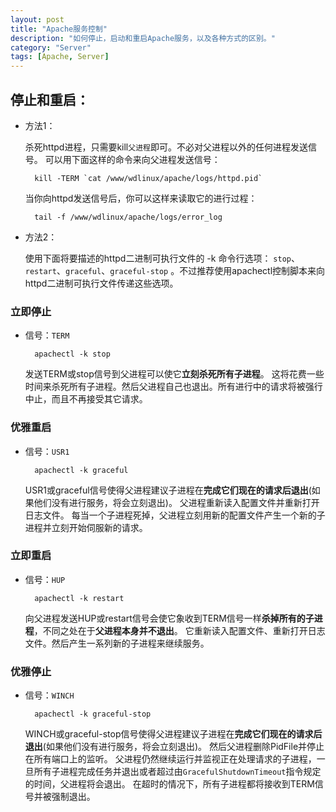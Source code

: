 ```yaml
---
layout: post
title: "Apache服务控制"
description: "如何停止，启动和重启Apache服务，以及各种方式的区别。"
category: "Server"
tags: [Apache, Server]
---
```




## 停止和重启：
* 方法1：

    杀死httpd进程，只需要kill`父进程`即可。不必对父进程以外的任何进程发送信号。
可以用下面这样的命令来向父进程发送信号：

        kill -TERM `cat /www/wdlinux/apache/logs/httpd.pid`

    当你向httpd发送信号后，你可以这样来读取它的进行过程：

        tail -f /www/wdlinux/apache/logs/error_log


* 方法2：

    使用下面将要描述的httpd二进制可执行文件的 -k 命令行选项：
`stop`、`restart`、`graceful`、`graceful-stop` 。不过推荐使用apachectl控制脚本来向httpd二进制可执行文件传递这些选项。


### 立即停止

* 信号：`TERM`

        apachectl -k stop

    发送TERM或stop信号到父进程可以使它**立刻杀死所有子进程**。
这将花费一些时间来杀死所有子进程。然后父进程自己也退出。所有进行中的请求将被强行中止，而且不再接受其它请求。

### 优雅重启
* 信号：`USR1`

        apachectl -k graceful

    USR1或graceful信号使得父进程建议子进程在**完成它们现在的请求后退出**(如果他们没有进行服务，将会立刻退出)。
父进程重新读入配置文件并重新打开日志文件。
每当一个子进程死掉，父进程立刻用新的配置文件产生一个新的子进程并立刻开始伺服新的请求。

### 立即重启

* 信号：`HUP`

        apachectl -k restart

    向父进程发送HUP或restart信号会使它象收到TERM信号一样**杀掉所有的子进程**，不同之处在于**父进程本身并不退出**。
它重新读入配置文件、重新打开日志文件。然后产生一系列新的子进程来继续服务。

### 优雅停止

* 信号：`WINCH`

        apachectl -k graceful-stop

    WINCH或graceful-stop信号使得父进程建议子进程在**完成它们现在的请求后退出**(如果他们没有进行服务，将会立刻退出)。
然后父进程删除PidFile并停止在所有端口上的监听。
父进程仍然继续运行并监视正在处理请求的子进程，一旦所有子进程完成任务并退出或者超过由`GracefulShutdownTimeout`指令规定的时间，父进程将会退出。
在超时的情况下，所有子进程都将接收到TERM信号并被强制退出。
